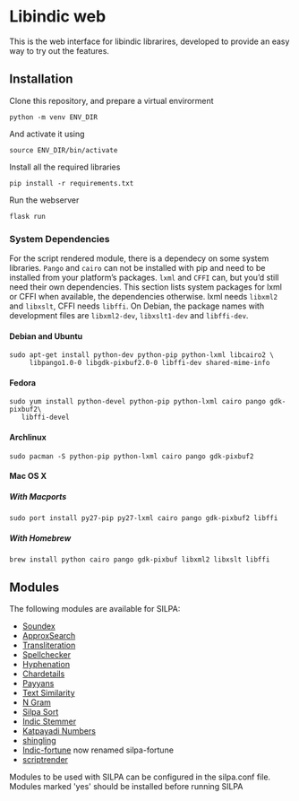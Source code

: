 # Libindic web

This is the web interface for libindic librarires, developed to provide an easy way to try out the features.

## Installation

Clone this repository, and prepare a virtual envirorment

```shell
python -m venv ENV_DIR
```

And activate it using

```shell
source ENV_DIR/bin/activate
```

Install all the required libraries

```shell
pip install -r requirements.txt
```

Run the webserver

```shell
flask run
```

### System Dependencies

For the script rendered module, there is a dependecy on some system libraries.
`Pango` and `cairo` can not be installed with pip and need to be installed
from your platform’s packages. `lxml` and `CFFI` can, but you’d still need
their own dependencies. This section lists system packages for lxml or
CFFI when available, the dependencies otherwise. lxml needs `libxml2`
and `libxslt`, CFFI needs `libffi`. On Debian, the package names with
development files are `libxml2-dev`, `libxslt1-dev` and `libffi-dev`.

#### Debian and Ubuntu

```shell
sudo apt-get install python-dev python-pip python-lxml libcairo2 \
     libpango1.0-0 libgdk-pixbuf2.0-0 libffi-dev shared-mime-info
```

#### Fedora

```shell
sudo yum install python-devel python-pip python-lxml cairo pango gdk-pixbuf2\
   libffi-devel
```

#### Archlinux

```shell
sudo pacman -S python-pip python-lxml cairo pango gdk-pixbuf2
```

#### Mac OS X

##### With Macports

```shell
sudo port install py27-pip py27-lxml cairo pango gdk-pixbuf2 libffi
```

##### With Homebrew

```shell
brew install python cairo pango gdk-pixbuf libxml2 libxslt libffi
```

## Modules

The following modules are available for SILPA:

* [Soundex](https://github.com/Project-SILPA/soundex)
* [ApproxSearch](https://github.com/Project-SILPA/inexactsearch)
* [Transliteration](https://github.com/Project-SILPA/Transliteration)
* [Spellchecker](https://github.com/Project-SILPA/spellchecker)
* [Hyphenation](https://github.com/Project-SILPA/Hyphenation)
* [Chardetails](https://github.com/Project-SILPA/chardetails)
* [Payyans](https://github.com/Project-SILPA/payyans)
* [Text Similarity](https://github.com/Project-SILPA/text-similarity)
* [N Gram](https://github.com/Project-SILPA/indicgram)
* [Silpa Sort](https://github.com/Project-SILPA/ucasort)
* [Indic Stemmer](https://github.com/Project-SILPA/indicstemmer)
* [Katpayadi Numbers](https://github.com/Project-SILPA/Katapayadi)
* [shingling](https://github.com/Project-SILPA/shingling)
* [Indic-fortune](https://github.com/Project-SILPA/indicfortune) now renamed silpa-fortune
* [scriptrender](https://github.com/Project-SILPA/scriptrender)

Modules to be used with SILPA can be configured in the silpa.conf
file. Modules marked 'yes' should be installed before running SILPA
